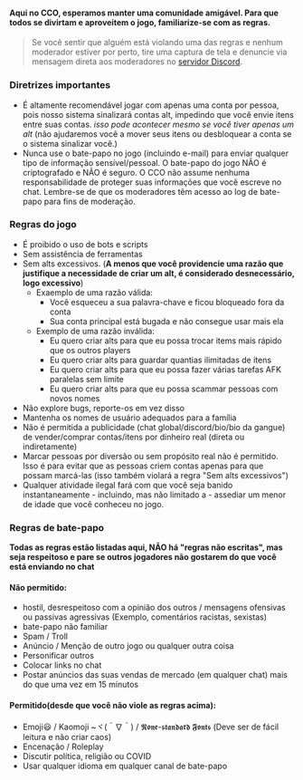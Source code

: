 

#### Aqui no CCO, esperamos manter uma comunidade amigável. Para que todos se divirtam e aproveitem o jogo, familiarize-se com as regras.

> Se você sentir que alguém está violando uma das regras e nenhum moderador estiver por perto, tire uma captura de tela e denuncie via mensagem direta aos moderadores no [servidor Discord](https://discord.gg/JREx8xz).
### Diretrizes importantes
* É altamente recomendável jogar com apenas uma conta por pessoa, pois nosso sistema sinalizará contas alt, impedindo que você envie itens entre suas contas. *isso pode acontecer mesmo se você tiver apenas um alt* (não ajudaremos você a mover seus itens ou desbloquear a conta se o sistema sinalizar você.)
* Nunca use o bate-papo no jogo (incluindo e-mail) para enviar qualquer tipo de informação sensível/pessoal. O bate-papo do jogo NÃO é criptografado e NÃO é seguro. O CCO não assume nenhuma responsabilidade de proteger suas informações que você escreve no chat. Lembre-se de que os moderadores têm acesso ao log de bate-papo para fins de moderação.

### Regras do jogo
* É proibido o uso de bots e scripts
* Sem assistência de ferramentas
* Sem alts excessivos. (**A menos que você providencie uma razão que justifique a necessidade de criar um alt, é considerado desnecessário, logo excessivo**)
    * Exaemplo de uma razão válida:
      * Você esqueceu a sua palavra-chave e ficou bloqueado fora da conta
      * Sua conta principal está bugada e não consegue usar mais ela
    * Exemplo de uma razão inválida:  
      * Eu quero criar alts para que eu possa trocar items mais rápido que os outros players
      * Eu quero criar alts para guardar quantias ilimitadas de itens
      * Eu quero criar alts para que eu possa fazer várias tarefas AFK paralelas sem limite
      * Eu quero criar alts para que eu possa scammar pessoas com novos nomes
* Não explore bugs, reporte-os em vez disso
* Mantenha os nomes de usuário adequados para a família
* Não é permitida a publicidade (chat global/discord/bio/bio da gangue) de vender/comprar contas/itens por dinheiro real (direta ou indiretamente)
* Marcar pessoas por diversão ou sem propósito real não é permitido. Isso é para evitar que as pessoas criem contas apenas para que possam marcá-las (isso também violará a regra "Sem alts excessivos")
* Qualquer atividade ilegal fará com que você seja banido instantaneamente - incluindo, mas não limitado a - assediar um menor de idade que você conheceu no jogo.

### Regras de bate-papo
**Todas as regras estão listadas aqui, NÃO há "regras não escritas", mas seja respeitoso e pare se outros jogadores não gostarem do que você está enviando no chat**

#### Não permitido:
* hostil, desrespeitoso com a opinião dos outros / mensagens ofensivas ou passivas agressivas (Exemplo, comentários racistas, sexistas)
* bate-papo não familiar
* Spam / Troll
* Anúncio / Menção de outro jogo ou qualquer outra coisa
* Personificar outros
* Colocar links no chat
* Postar anúncios das suas vendas de mercado (em qualquer chat) mais do que uma vez em 15 minutos

#### Permitido(desde que você não viole as regras acima):
* Emoji😃 / Kaomoji ~ヾ(＾∇＾) / 𝕹𝖔𝖓𝖊-𝖘𝖙𝖆𝖓𝖉𝖆𝖗𝖉 𝕱𝖔𝖓𝖙𝖘 (Deve ser de fácil leitura e não criar caos)
* Encenação / Roleplay
* Discutir política, religião ou COVID
* Usar qualquer idioma em qualquer canal de bate-papo
